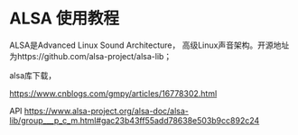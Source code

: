 # ALSA 使用教程

ALSA是Advanced Linux Sound Architecture， 高级Linux声音架构。开源地址为https://github.com/alsa-project/alsa-lib；



alsa库下载，

https://www.cnblogs.com/gmpy/articles/16778302.html

API https://www.alsa-project.org/alsa-doc/alsa-lib/group___p_c_m.html#gac23b43ff55add78638e503b9cc892c24
